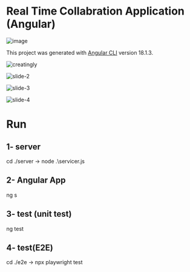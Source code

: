 # Real Time Collabration Application (Angular) 

![image](https://github.com/user-attachments/assets/9ac17a5b-b94e-479a-8d93-e2bfa8d842a8)


This project was generated with [Angular CLI](https://github.com/angular/angular-cli) version 18.1.3.


![creatingly](https://github.com/user-attachments/assets/015d8d24-40ce-40a9-a5d1-c189bc38f915)


![slide-2](https://github.com/user-attachments/assets/2312876b-6e4a-4bbb-b669-b0a4978a1b23)


![slide-3](https://github.com/user-attachments/assets/603ef10a-88c1-4efd-9d0d-f023b093675e)


![slide-4](https://github.com/user-attachments/assets/d4995868-b3f0-4e51-ae58-e4f27bc9bb90)

# Run
## 1- server 
cd ./server -> node .\servicer.js
## 2- Angular App 
ng s 
## 3- test (unit test) 
ng test 
## 4- test(E2E)
cd ./e2e -> npx playwright test 

